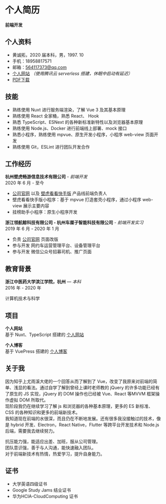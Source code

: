 # 个人简历

**前端开发**

## 个人资料

* 黄诚拓，2020 届本科，男，1997. 10
* 手机：18958817571
* 邮箱：564117373@qq.com
* [个人网站](https://www.huangchengtuo.com) *（使用腾讯云 serverless 搭建，休眠中启动有延迟）*
* [PDF下载](https://s1.huangchengtuo.com/pdf/黄诚拓前端简历.pdf)

## 技能

* 熟练使用 Nuxt 进行服务端渲染，了解 Vue 3 及其基本原理
* 熟练使用 React 全家桶，熟悉 React、 Hook
* 熟悉 TypeScript、ESNext 的各种新标准新特性以及浏览器基本原理
* 熟练使用 Node.js、Docker 进行前端线上部署、mock 接口
* 熟悉小程序，熟练使用 mpvue、原生开发小程序，小程序 web-view 页面开发
* 熟练使用 Git，ESLint 进行团队开发合作

## 工作经历

**杭州壁虎畅游信息技术有限公司** - *前端开发*  
2020 年 6 月 - 至今

* [公司官网](https://www.bihukankan.com) 以及 [壁虎看看快手版](https://www.bihukankan.com/main) 产品线前端负责人
* 壁虎看看快手版小程序：基于 mpvue 打造套壳小程序，通过小程序 web-view 展示主要内容
* 挂榜助手小程序：原生小程序开发

<QRCode />

**浙江领航鲸科技有限公司 - 杭州车厘子智能科技有限公司** - *前端开发实习*  
2019 年 6 月 - 2020 年 1 月

* 负责 [公司官网](http://www.ccclubs.com/) 页面改版
* 参与开发 网约车运营管理平台、设备管理平台
* 参与开发 微信公众号招募司机、推广页面

## 教育背景

**浙江中医药大学滨江学院，杭州** — *本科*  
2016 年 - 2020 年

计算机技术与科学

## 项目

**个人网站**  
基于 Nuxt、TypeScript 搭建的 [个人网站](https://www.huangchengtuo.com)  

**个人博客**  
基于 VuePress 搭建的 [个人博客](/)

## 关于我

因为知乎上尤雨溪大佬的一个回答从而了解到了 Vue，改变了我原来对前端的简单、浅显的看法。通过自学了解到曾经上课时老师教的 jQuery 的许多功能已经有了原生的 JS 实现，jQuery 的 DOM 操作也已经被 Vue、React 等MVVM 框架操作虚拟 DOM 所取代。  
现阶段我仍在继续学习了解 js 和浏览器的各种基本原理，更多的 ES 新标准、CSS 的各种知识和更多的前端新技术。  
我知道现在前端的水很深，而且仍在不断地发展。还有很多我没接触过的技术，像是 hybrid 开发、Electron，React Native，Flutter 等跨平台开发技术和 Node.js 后端，需要我去继续努力。

抗压能力强，能适应出差、加班，服从公司管理。  
团队意识强，善于与人沟通，能快速融入团队。  
对于前端新技术有热情，热爱学习，提升自身能力。

## 证书

* 大学英语四级证书
* Google Study Jams 结业证书
* 华为HCIA-CloudComputing 证书

